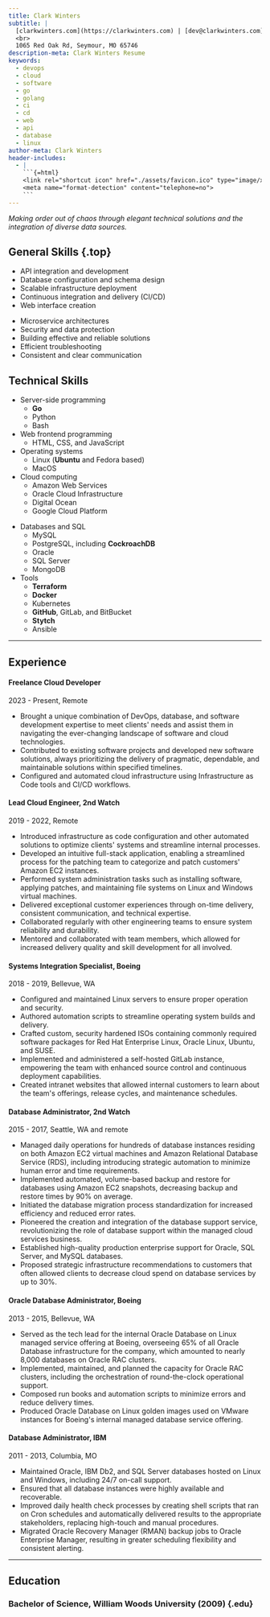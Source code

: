 ```yaml
---
title: Clark Winters
subtitle: |
  [clarkwinters.com](https://clarkwinters.com) | [dev@clarkwinters.com](mailto:dev@clarkwinters.com) | [417-880-6924](tel:+14178806924)
  <br>
  1065 Red Oak Rd, Seymour, MO 65746
description-meta: Clark Winters Resume
keywords:
  - devops
  - cloud
  - software
  - go
  - golang
  - ci
  - cd
  - web
  - api
  - database
  - linux
author-meta: Clark Winters
header-includes:
  - |
    ```{=html}
    <link rel="shortcut icon" href="./assets/favicon.ico" type="image/x-icon">
    <meta name="format-detection" content="telephone=no">
    ```
---
```


<!-- markdownlint-disable MD033 MD001 -->

<p class="mission"><em>Making order out of chaos through elegant technical solutions and the integration of diverse data sources.</em></p>

## General Skills {.top}

<div class="skills">
<div>

- API integration and development
- Database configuration and schema design
- Scalable infrastructure deployment
- Continuous integration and delivery (CI/CD)
- Web interface creation

</div>

<div>

- Microservice architectures
- Security and data protection
- Building effective and reliable solutions
- Efficient troubleshooting
- Consistent and clear communication

</div>
</div>

## Technical Skills

<div class="skills">
<div>

- Server-side programming
  - **Go**
  - Python
  - Bash
- Web frontend programming
  - HTML, CSS, and JavaScript
- Operating systems
  - Linux (**Ubuntu** and Fedora based)
  - MacOS
- Cloud computing
  - Amazon Web Services
  - Oracle Cloud Infrastructure
  - Digital Ocean
  - Google Cloud Platform

</div>
<div>

- Databases and SQL
  - MySQL
  - PostgreSQL, including **CockroachDB**
  - Oracle
  - SQL Server
  - MongoDB
- Tools
  - **Terraform**
  - **Docker**
  - Kubernetes
  - **GitHub**, GitLab, and BitBucket
  - **Stytch**
  - Ansible

</div>
</div>

---

<div class="xp"><!-- keep div -->

## Experience

<div class="job"><!-- keep div -->

#### Freelance Cloud Developer

2023 - Present, Remote

- Brought a unique combination of DevOps, database, and software development expertise to meet clients' needs and assist them in navigating the ever-changing landscape of software and cloud technologies.
- Contributed to existing software projects and developed new software solutions, always prioritizing the delivery of pragmatic, dependable, and maintainable solutions within specified timelines.
- Configured and automated cloud infrastructure using Infrastructure as Code tools and CI/CD workflows.

#### Lead Cloud Engineer, 2nd Watch

2019 - 2022, Remote

- Introduced infrastructure as code configuration and other automated solutions to optimize clients' systems and streamline internal processes.
- Developed an intuitive full-stack application, enabling a streamlined process for the patching team to categorize and patch customers' Amazon EC2 instances.
- Performed system administration tasks such as installing software, applying patches, and maintaining file systems on Linux and Windows virtual machines.
- Delivered exceptional customer experiences through on-time delivery, consistent communication, and technical expertise.
- Collaborated regularly with other engineering teams to ensure system reliability and durability.
- Mentored and collaborated with team members, which allowed for increased delivery quality and skill development for all involved.

</div>

<div class="job"><!-- keep div -->

#### Systems Integration Specialist, Boeing

2018 - 2019, Bellevue, WA

- Configured and maintained Linux servers to ensure proper operation and security.
- Authored automation scripts to streamline operating system builds and delivery.
- Crafted custom, security hardened ISOs containing commonly required software packages for Red Hat Enterprise Linux, Oracle Linux, Ubuntu, and SUSE.
- Implemented and administered a self-hosted GitLab instance, empowering the team with enhanced source control and continuous deployment capabilities.
- Created intranet websites that allowed internal customers to learn about the team's offerings, release cycles, and maintenance schedules.

</div>

<div class="job"><!-- keep div -->

#### Database Administrator, 2nd Watch

2015 - 2017, Seattle, WA and remote

- Managed daily operations for hundreds of database instances residing on both Amazon EC2 virtual machines and Amazon Relational Database Service (RDS), including introducing strategic automation to minimize human error and time requirements.
- Implemented automated, volume-based backup and restore for databases using Amazon EC2 snapshots, decreasing backup and restore times by 90% on average.
- Initiated the database migration process standardization for increased efficiency and reduced error rates.
- Pioneered the creation and integration of the database support service, revolutionizing the role of database support within the managed cloud services business.
- Established high-quality production enterprise support for Oracle, SQL Server, and MySQL databases.
- Proposed strategic infrastructure recommendations to customers that often allowed clients to decrease cloud spend on database services by up to 30%.

</div>

<div class="job"><!-- keep div -->

#### Oracle Database Administrator, Boeing

2013 - 2015, Bellevue, WA

- Served as the tech lead for the internal Oracle Database on Linux managed service offering at Boeing, overseeing 65% of all Oracle Database infrastructure for the company, which amounted to nearly 8,000 databases on Oracle RAC clusters.
- Implemented, maintained, and planned the capacity for Oracle RAC clusters, including the orchestration of round-the-clock operational support.
- Composed run books and automation scripts to minimize errors and reduce delivery times.
- Produced Oracle Database on Linux golden images used on VMware instances for Boeing's internal managed database service offering.

</div>

<div class="job"><!-- keep div -->

#### Database Administrator, IBM

2011 - 2013, Columbia, MO

- Maintained Oracle, IBM Db2, and SQL Server databases hosted on Linux and Windows, including 24/7 on-call support.
- Ensured that all database instances were highly available and recoverable.
- Improved daily health check processes by creating shell scripts that ran on Cron schedules and automatically delivered results to the appropriate stakeholders, replacing high-touch and manual procedures.
- Migrated Oracle Recovery Manager (RMAN) backup jobs to Oracle Enterprise Manager, resulting in greater scheduling flexibility and consistent alerting.

</div>

</div>
<!-- <p class="spacer"></p> -->

---

<div>

## Education

### Bachelor of Science, William Woods University (2009) {.edu}

</div>
